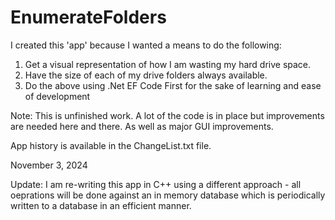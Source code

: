 # EnumerateFolders

I created this 'app' because I wanted a means to do the following:

1. Get a visual representation of how I am wasting my hard drive space.
2. Have the size of each of my drive folders always available.
3. Do the above using .Net EF Code First for the sake of learning and ease of development

Note: This is unfinished work. A lot of the code is in place but improvements are needed here and there. 
As well as major GUI improvements. 

App history is available in the ChangeList.txt file. 

November 3, 2024  

Update:
I am re-writing this app in C++ using a different approach - all oeprations will be done against an in memory database which is periodically written to a database in an efficient manner.
